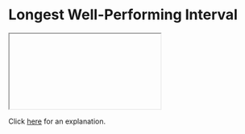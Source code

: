 # Longest Well-Performing Interval 

<iframe></iframe>

Click [here](Explanation.md) for an explanation.

